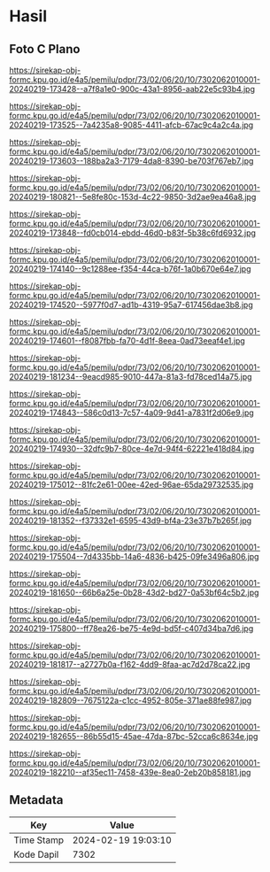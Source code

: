 # Hasil

## Foto C Plano

https://sirekap-obj-formc.kpu.go.id/e4a5/pemilu/pdpr/73/02/06/20/10/7302062010001-20240219-173428--a7f8a1e0-900c-43a1-8956-aab22e5c93b4.jpg

https://sirekap-obj-formc.kpu.go.id/e4a5/pemilu/pdpr/73/02/06/20/10/7302062010001-20240219-173525--7a4235a8-9085-4411-afcb-67ac9c4a2c4a.jpg

https://sirekap-obj-formc.kpu.go.id/e4a5/pemilu/pdpr/73/02/06/20/10/7302062010001-20240219-173603--188ba2a3-7179-4da8-8390-be703f767eb7.jpg

https://sirekap-obj-formc.kpu.go.id/e4a5/pemilu/pdpr/73/02/06/20/10/7302062010001-20240219-180821--5e8fe80c-153d-4c22-9850-3d2ae9ea46a8.jpg

https://sirekap-obj-formc.kpu.go.id/e4a5/pemilu/pdpr/73/02/06/20/10/7302062010001-20240219-173848--fd0cb014-ebdd-46d0-b83f-5b38c6fd6932.jpg

https://sirekap-obj-formc.kpu.go.id/e4a5/pemilu/pdpr/73/02/06/20/10/7302062010001-20240219-174140--9c1288ee-f354-44ca-b76f-1a0b670e64e7.jpg

https://sirekap-obj-formc.kpu.go.id/e4a5/pemilu/pdpr/73/02/06/20/10/7302062010001-20240219-174520--5977f0d7-ad1b-4319-95a7-617456dae3b8.jpg

https://sirekap-obj-formc.kpu.go.id/e4a5/pemilu/pdpr/73/02/06/20/10/7302062010001-20240219-174601--f8087fbb-fa70-4d1f-8eea-0ad73eeaf4e1.jpg

https://sirekap-obj-formc.kpu.go.id/e4a5/pemilu/pdpr/73/02/06/20/10/7302062010001-20240219-181234--9eacd985-9010-447a-81a3-fd78ced14a75.jpg

https://sirekap-obj-formc.kpu.go.id/e4a5/pemilu/pdpr/73/02/06/20/10/7302062010001-20240219-174843--586c0d13-7c57-4a09-9d41-a7831f2d06e9.jpg

https://sirekap-obj-formc.kpu.go.id/e4a5/pemilu/pdpr/73/02/06/20/10/7302062010001-20240219-174930--32dfc9b7-80ce-4e7d-94f4-62221e418d84.jpg

https://sirekap-obj-formc.kpu.go.id/e4a5/pemilu/pdpr/73/02/06/20/10/7302062010001-20240219-175012--81fc2e61-00ee-42ed-96ae-65da29732535.jpg

https://sirekap-obj-formc.kpu.go.id/e4a5/pemilu/pdpr/73/02/06/20/10/7302062010001-20240219-181352--f37332e1-6595-43d9-bf4a-23e37b7b265f.jpg

https://sirekap-obj-formc.kpu.go.id/e4a5/pemilu/pdpr/73/02/06/20/10/7302062010001-20240219-175504--7d4335bb-14a6-4836-b425-09fe3496a806.jpg

https://sirekap-obj-formc.kpu.go.id/e4a5/pemilu/pdpr/73/02/06/20/10/7302062010001-20240219-181650--66b6a25e-0b28-43d2-bd27-0a53bf64c5b2.jpg

https://sirekap-obj-formc.kpu.go.id/e4a5/pemilu/pdpr/73/02/06/20/10/7302062010001-20240219-175800--ff78ea26-be75-4e9d-bd5f-c407d34ba7d6.jpg

https://sirekap-obj-formc.kpu.go.id/e4a5/pemilu/pdpr/73/02/06/20/10/7302062010001-20240219-181817--a2727b0a-f162-4dd9-8faa-ac7d2d78ca22.jpg

https://sirekap-obj-formc.kpu.go.id/e4a5/pemilu/pdpr/73/02/06/20/10/7302062010001-20240219-182809--7675122a-c1cc-4952-805e-371ae88fe987.jpg

https://sirekap-obj-formc.kpu.go.id/e4a5/pemilu/pdpr/73/02/06/20/10/7302062010001-20240219-182655--86b55d15-45ae-47da-87bc-52cca6c8634e.jpg

https://sirekap-obj-formc.kpu.go.id/e4a5/pemilu/pdpr/73/02/06/20/10/7302062010001-20240219-182210--af35ec11-7458-439e-8ea0-2eb20b858181.jpg


## Metadata

| Key        | Value               |
| ---------- | ------------------- |
| Time Stamp | 2024-02-19 19:03:10 |
| Kode Dapil | 7302                |



